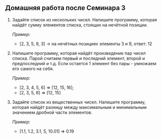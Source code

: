 ## Домашняя работа после Семинара 3
1. Задайте список из нескольких чисел. Напишите программу, которая найдёт сумму элементов списка, стоящих на нечётной позиции.
    
    *Пример:*
    
    - [2, 3, 5, 9, 3] -> на нечётных позициях элементы 3 и 9, ответ: 12
    
2. Напишите программу, которая найдёт произведение пар чисел списка. Парой считаем первый и последний элемент, второй и предпоследний и т.д. 
Если остается 1 элемент без пары - умножаем его самого на себя.
    
    *Пример:*
    
    - [2, 3, 4, 5, 6] => [12, 15, 16];
    - [2, 3, 5, 6] => [12, 15]

3. Задайте список из вещественных чисел. Напишите программу, которая найдёт разницу между максимальным и минимальным значением дробной части элементов.
    
    *Пример:*
    
    - [1.1, 1.2, 3.1, 5, 10.01] => 0.19
